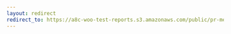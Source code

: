 ```yaml
---
layout: redirect
redirect_to: https://a8c-woo-test-reports.s3.amazonaws.com/public/pr-merge/41999/api/index.html
---
```

